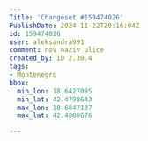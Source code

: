 ```yaml
---
Title: 'Changeset #159474026'
PublishDate: 2024-11-22T20:16:04Z
id: 159474026
user: aleksandra991
comment: nov naziv ulice
created_by: iD 2.30.4
tags:
- Montenegro
bbox:
  min_lon: 18.6427095
  min_lat: 42.4798643
  max_lon: 18.6847137
  max_lat: 42.4888676

---
```

